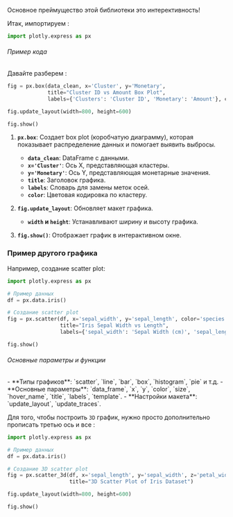 Основное преймущество этой библиотеки это интерективность!

Итак, импортируем : 

   ```python
   import plotly.express as px
   ```

<h6>Пример кода</h6>
Давайте разберем :

```python
fig = px.box(data_clean, x='Cluster', y='Monetary',
             title="Cluster ID vs Amount Box Plot",
             labels={'Clusters': 'Cluster ID', 'Monetary': 'Amount'}, color = 'Cluster')

fig.update_layout(width=800, height=600)

fig.show()
```

1. **`px.box`**: Создает box plot (коробчатую диаграмму), которая показывает распределение данных и помогает выявить выбросы.
   - **`data_clean`**: DataFrame с данными.
   - **`x='Cluster'`**: Ось X, представляющая кластеры.
   - **`y='Monetary'`**: Ось Y, представляющая монетарные значения.
   - **`title`**: Заголовок графика.
   - **`labels`**: Словарь для замены меток осей.
   - **`color`**: Цветовая кодировка по кластеру.

2. **`fig.update_layout`**: Обновляет макет графика.
   - **`width` и `height`**: Устанавливают ширину и высоту графика.

3. **`fig.show()`**: Отображает график в интерактивном окне.

### Пример другого графика

Например, создание scatter plot:

```python
import plotly.express as px

# Пример данных
df = px.data.iris()

# Создание scatter plot
fig = px.scatter(df, x='sepal_width', y='sepal_length', color='species',
                 title="Iris Sepal Width vs Length",
                 labels={'sepal_width': 'Sepal Width (cm)', 'sepal_length': 'Sepal Length (cm)'})

fig.show()
```

<h6> Основные параметры и функции</h6>
- **Типы графиков**: `scatter`, `line`, `bar`, `box`, `histogram`, `pie` и т.д.
- **Основные параметры**: `data_frame`, `x`, `y`, `color`, `size`, `hover_name`, `title`, `labels`, `template`.
- **Настройки макета**: `update_layout`, `update_traces`.

Для того, чтобы построить `3D` график, нужно просто дополнительно прописать третью ось и все : 

```python
import plotly.express as px

# Пример данных
df = px.data.iris()

# Создание 3D scatter plot
fig = px.scatter_3d(df, x='sepal_length', y='sepal_width', z='petal_width', color='species',
                    title="3D Scatter Plot of Iris Dataset")

fig.update_layout(width=800, height=600)

fig.show()

```

